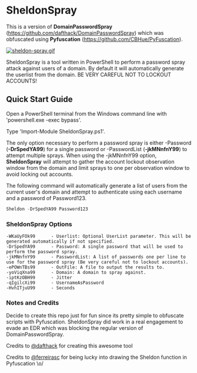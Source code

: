 # SheldonSpray
This is a version of **DomainPasswordSpray** (https://github.com/dafthack/DomainPasswordSpray) which was obfuscated using **Pyfuscation** (https://github.com/CBHue/PyFuscation). 

[![sheldon-spray.gif](https://i.postimg.cc/MKtbMxzK/sheldon-spray.gif)](https://postimg.cc/6y2Ggk7D)

SheldonSpray is a tool written in PowerShell to perform a password spray attack against users of a domain. By default it will automatically generate the userlist from the domain. BE VERY CAREFUL NOT TO LOCKOUT ACCOUNTS!

## Quick Start Guide
Open a PowerShell terminal from the Windows command line with 'powershell.exe -exec bypass'.

Type 'Import-Module SheldonSpray.ps1'.

The only option necessary to perform a password spray is either -Password (**-DrSpedYA99**) for a single password or -PasswordList (**-jkMNnfnY99**) to attempt multiple sprays. When using the -jkMNnfnY99 option, **SheldonSpray** will attempt to gather the account lockout observation window from the domain and limit sprays to one per observation window to avoid locking out accounts.

The following command will automatically generate a list of users from the current user's domain and attempt to authenticate using each username and a password of Password123.
```PowerShell
Sheldon -DrSpedYA99 Password123
```

### SheldonSpray Options
```
-WKaUyFOk99      - Userlist: Optional UserList parameter. This will be generated automatically if not specified.
-DrSpedYA99      - Password: A single password that will be used to perform the password spray.
-jkMNnfnY99      - PasswordList: A list of passwords one per line to use for the password spray (Be very careful not to lockout accounts).
-ePOWnTBs99      - OutFile: A file to output the results to.
-yoViqXna99      - Domain: A domain to spray against.
-iptKzOBH99      - Jitter 
-qIgilcXi99      - UsernameAsPassword
-HvhITjuU99      - Seconds
```

### Notes and Credits

Decide to create this repo just for fun since its pretty simple to obfuscate scripts with Pyfuscation. SheldonSpray did work in a real engagement to evade an EDR which was blocking the regular version of DomainPasswordSpray.

Credits to [@dafthack](https://github.com/dafthack) for creating this awesome tool

Credits to [@ferreirasc](https://github.com/ferreirasc) for being lucky into drawing the Sheldon function in Pyfuscation \o/
